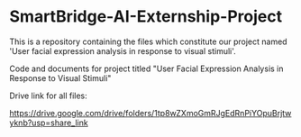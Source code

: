 # SmartBridge-AI-Externship-Project
This is a repository containing the files which constitute our project named 'User facial expression analysis in response to visual stimuli'.

Code and documents for project titled "User Facial Expression Analysis in Response to Visual Stimuli"

Drive link for all files:

https://drive.google.com/drive/folders/1tp8wZXmoGmRJgEdRnPiYOpuBrjtwyknb?usp=share_link
